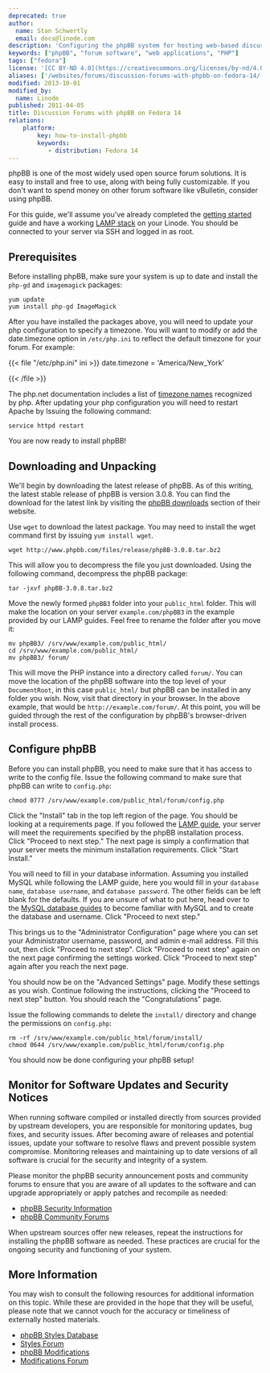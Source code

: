 ```yaml
---
deprecated: true
author:
  name: Stan Schwertly
  email: docs@linode.com
description: 'Configuring the phpBB system for hosting web-based discussion forums on Fedora 14.'
keywords: ["phpBB", "forum software", "web applications", "PHP"]
tags: ["fedora"]
license: '[CC BY-ND 4.0](https://creativecommons.org/licenses/by-nd/4.0)'
aliases: ['/websites/forums/discussion-forums-with-phpbb-on-fedora-14/','/web-applications/bulletin-boards/phpbb/fedora-14/']
modified: 2013-10-01
modified_by:
  name: Linode
published: 2011-04-05
title: Discussion Forums with phpBB on Fedora 14
relations:
    platform:
        key: how-to-install-phpbb
        keywords:
           - distribution: Fedora 14
---
```




phpBB is one of the most widely used open source forum solutions. It is easy to install and free to use, along with being fully customizable. If you don't want to spend money on other forum software like vBulletin, consider using phpBB.

For this guide, we'll assume you've already completed the [getting started](/docs/getting-started/) guide and have a working [LAMP stack](/docs/lamp-guides/) on your Linode. You should be connected to your server via SSH and logged in as root.

## Prerequisites

Before installing phpBB, make sure your system is up to date and install the `php-gd` and `imagemagick` packages:

    yum update
    yum install php-gd ImageMagick

After you have installed the packages above, you will need to update your php configuration to specify a timezone. You will want to modify or add the date.timezone option in `/etc/php.ini` to reflect the default timezone for your forum. For example:

{{< file "/etc/php.ini" ini >}}
date.timezone = 'America/New_York'

{{< /file >}}


The php.net documentation includes a list of [timezone names](http://www.php.net/manual/en/timezones.php) recognized by php. After updating your php configuration you will need to restart Apache by Issuing the following command:

    service httpd restart

You are now ready to install phpBB!

## Downloading and Unpacking

We'll begin by downloading the latest release of phpBB. As of this writing, the latest stable release of phpBB is version 3.0.8. You can find the download for the latest link by visiting the [phpBB downloads](http://www.phpbb.com/downloads/) section of their website.

Use `wget` to download the latest package. You may need to install the wget command first by issuing `yum install wget`.

    wget http://www.phpbb.com/files/release/phpBB-3.0.8.tar.bz2

This will allow you to decompress the file you just downloaded. Using the following command, decompress the phpBB package:

    tar -jxvf phpBB-3.0.8.tar.bz2

Move the newly formed `phpBB3` folder into your `public_html` folder. This will make the location on your server `example.com/phpBB3` in the example provided by our LAMP guides. Feel free to rename the folder after you move it:

    mv phpBB3/ /srv/www/example.com/public_html/
    cd /srv/www/example.com/public_html/
    mv phpBB3/ forum/

This will move the PHP instance into a directory called `forum/`. You can move the location of the phpBB software into the top level of your `DocumentRoot`, in this case `public_html/` but phpBB can be installed in any folder you wish. Now, visit that directory in your browser. In the above example, that would be `http://example.com/forum/`. At this point, you will be guided through the rest of the configuration by phpBB's browser-driven install process.

## Configure phpBB

Before you can install phpBB, you need to make sure that it has access to write to the config file. Issue the following command to make sure that phpBB can write to `config.php`:

    chmod 0777 /srv/www/example.com/public_html/forum/config.php

Click the "Install" tab in the top left region of the page. You should be looking at a requirements page. If you followed the [LAMP guide](/docs/lamp-guides/fedora-14/), your server will meet the requirements specified by the phpBB installation process. Click "Proceed to next step." The next page is simply a confirmation that your server meets the minimum installation requirements. Click "Start Install."

You will need to fill in your database information. Assuming you installed MySQL while following the LAMP guide, here you would fill in your `database name`, `database username`, and `database password`. The other fields can be left blank for the defaults. If you are unsure of what to put here, head over to the [MySQL database guides](/docs/databases/mysql/) to become familiar with MySQL and to create the database and username. Click "Proceed to next step."

This brings us to the "Administrator Configuration" page where you can set your Administrator username, password, and admin e-mail address. Fill this out, then click "Proceed to next step". Click "Proceed to next step" again on the next page confirming the settings worked. Click "Proceed to next step" again after you reach the next page.

You should now be on the "Advanced Settings" page. Modify these settings as you wish. Continue following the instructions, clicking the "Proceed to next step" button. You should reach the "Congratulations" page.

Issue the following commands to delete the `install/` directory and change the permissions on `config.php`:

    rm -rf /srv/www/example.com/public_html/forum/install/
    chmod 0644 /srv/www/example.com/public_html/forum/config.php

You should now be done configuring your phpBB setup!

## Monitor for Software Updates and Security Notices

When running software compiled or installed directly from sources provided by upstream developers, you are responsible for monitoring updates, bug fixes, and security issues. After becoming aware of releases and potential issues, update your software to resolve flaws and prevent possible system compromise. Monitoring releases and maintaining up to date versions of all software is crucial for the security and integrity of a system.

Please monitor the phpBB security announcement posts and community forums to ensure that you are aware of all updates to the software and can upgrade appropriately or apply patches and recompile as needed:

-   [phpBB Security Information](http://www.phpbb.com/security/)
-   [phpBB Community Forums](http://www.phpbb.com/community/index.php)

When upstream sources offer new releases, repeat the instructions for installing the phpBB software as needed. These practices are crucial for the ongoing security and functioning of your system.

## More Information

You may wish to consult the following resources for additional information on this topic. While these are provided in the hope that they will be useful, please note that we cannot vouch for the accuracy or timeliness of externally hosted materials.

- [phpBB Styles Database](http://www.phpbb.com/styles/)
- [Styles Forum](http://www.phpbb.com/community/viewforum.php?f=80)
- [phpBB Modifications](http://www.phpbb.com/mods/)
- [Modifications Forum](http://www.phpbb.com/community/viewforum.php?f=81)




